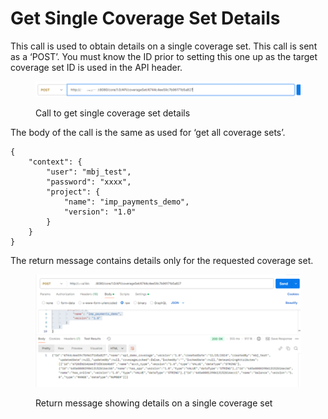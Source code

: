 # Get Single Coverage Set Details

This call is used to obtain details on a single coverage set.  This call is sent as a ‘POST’.  You must know the ID prior to setting this one up as the target coverage set ID is used in the API header.

&#x20;

<figure><img src="../../../../../.gitbook/assets/image (67).png" alt=""><figcaption><p>Call to get single coverage set details</p></figcaption></figure>

&#x20;&#x20;

The body of the call is the same as used for ‘get all coverage sets’.

&#x20;

```
{
    "context": {
        "user": "mbj_test",
        "password": "xxxx",
        "project": {
            "name": "imp_payments_demo",
            "version": "1.0"
        }
    }
}
```

&#x20;

The return message contains details only for the requested coverage set.

&#x20;&#x20;

<figure><img src="../../../../../.gitbook/assets/image (68).png" alt=""><figcaption><p>Return message showing details on a single coverage set</p></figcaption></figure>
